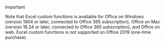 > [!IMPORTANT]
> Note that Excel custom functions is available for Office on Windows (version 1904 or later, connected to Office 365 subscription), Office on Mac (version 16.24 or later, connected to Office 365 subscription), and Office on web. Excel custom functions is not supported on Office 2019 (one-time purchase).